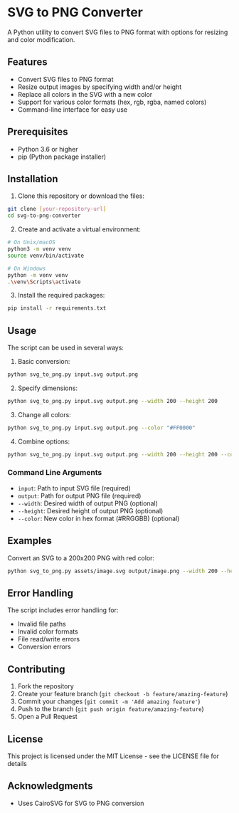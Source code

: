# SVG to PNG Converter

A Python utility to convert SVG files to PNG format with options for resizing and color modification.

## Features

- Convert SVG files to PNG format
- Resize output images by specifying width and/or height
- Replace all colors in the SVG with a new color
- Support for various color formats (hex, rgb, rgba, named colors)
- Command-line interface for easy use

## Prerequisites

- Python 3.6 or higher
- pip (Python package installer)

## Installation

1. Clone this repository or download the files:

```bash
git clone [your-repository-url]
cd svg-to-png-converter
```

2. Create and activate a virtual environment:

```bash
# On Unix/macOS
python3 -m venv venv
source venv/bin/activate

# On Windows
python -m venv venv
.\venv\Scripts\activate
```

3. Install the required packages:

```bash
pip install -r requirements.txt
```

## Usage

The script can be used in several ways:

1. Basic conversion:

```bash
python svg_to_png.py input.svg output.png
```

2. Specify dimensions:

```bash
python svg_to_png.py input.svg output.png --width 200 --height 200
```

3. Change all colors:

```bash
python svg_to_png.py input.svg output.png --color "#FF0000"
```

4. Combine options:

```bash
python svg_to_png.py input.svg output.png --width 200 --height 200 --color "#FF0000"
```

### Command Line Arguments

- `input`: Path to input SVG file (required)
- `output`: Path for output PNG file (required)
- `--width`: Desired width of output PNG (optional)
- `--height`: Desired height of output PNG (optional)
- `--color`: New color in hex format (#RRGGBB) (optional)

## Examples

Convert an SVG to a 200x200 PNG with red color:

```bash
python svg_to_png.py assets/image.svg output/image.png --width 200 --height 200 --color "#FF0000"
```

## Error Handling

The script includes error handling for:

- Invalid file paths
- Invalid color formats
- File read/write errors
- Conversion errors

## Contributing

1. Fork the repository
2. Create your feature branch (`git checkout -b feature/amazing-feature`)
3. Commit your changes (`git commit -m 'Add amazing feature'`)
4. Push to the branch (`git push origin feature/amazing-feature`)
5. Open a Pull Request

## License

This project is licensed under the MIT License - see the LICENSE file for details

## Acknowledgments

- Uses CairoSVG for SVG to PNG conversion
